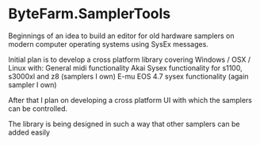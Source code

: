 # ByteFarm.SamplerTools
Beginnings of an idea to build an editor for old hardware samplers on modern computer operating systems using SysEx messages.

Initial plan is to develop a cross platform library covering Windows / OSX / Linux with:
  General midi functionality 
  Akai Sysex functionality for s1100, s3000xl and z8 (samplers I own)
  E-mu EOS 4.7 sysex functionality (again sampler I own)
  
After that I plan on developing a cross platform UI with which the samplers can be controlled.

The library is being designed in such a way that other samplers can be added easily
  
